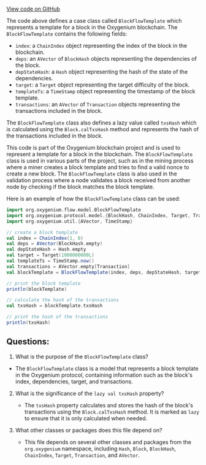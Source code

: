 [View code on GitHub](https://github.com/oxygenium/oxygenium/flow/src/main/scala/org/oxygenium/flow/model/BlockFlowTemplate.scala)

The code above defines a case class called `BlockFlowTemplate` which represents a template for a block in the Oxygenium blockchain. The `BlockFlowTemplate` contains the following fields:

- `index`: a `ChainIndex` object representing the index of the block in the blockchain.
- `deps`: an `AVector` of `BlockHash` objects representing the dependencies of the block.
- `depStateHash`: a `Hash` object representing the hash of the state of the dependencies.
- `target`: a `Target` object representing the target difficulty of the block.
- `templateTs`: a `TimeStamp` object representing the timestamp of the block template.
- `transactions`: an `AVector` of `Transaction` objects representing the transactions included in the block.

The `BlockFlowTemplate` class also defines a lazy value called `txsHash` which is calculated using the `Block.calTxsHash` method and represents the hash of the transactions included in the block.

This code is part of the Oxygenium blockchain project and is used to represent a template for a block in the blockchain. The `BlockFlowTemplate` class is used in various parts of the project, such as in the mining process where a miner creates a block template and tries to find a valid nonce to create a new block. The `BlockFlowTemplate` class is also used in the validation process where a node validates a block received from another node by checking if the block matches the block template. 

Here is an example of how the `BlockFlowTemplate` class can be used:

```scala
import org.oxygenium.flow.model.BlockFlowTemplate
import org.oxygenium.protocol.model.{BlockHash, ChainIndex, Target, Transaction}
import org.oxygenium.util.{AVector, TimeStamp}

// create a block template
val index = ChainIndex(1, 0)
val deps = AVector(BlockHash.empty)
val depStateHash = Hash.empty
val target = Target(1000000000L)
val templateTs = TimeStamp.now()
val transactions = AVector.empty[Transaction]
val blockTemplate = BlockFlowTemplate(index, deps, depStateHash, target, templateTs, transactions)

// print the block template
println(blockTemplate)

// calculate the hash of the transactions
val txsHash = blockTemplate.txsHash

// print the hash of the transactions
println(txsHash)
```
## Questions: 
 1. What is the purpose of the `BlockFlowTemplate` class?
   - The `BlockFlowTemplate` class is a model that represents a block template in the Oxygenium protocol, containing information such as the block's index, dependencies, target, and transactions.

2. What is the significance of the `lazy val txsHash` property?
   - The `txsHash` property calculates and stores the hash of the block's transactions using the `Block.calTxsHash` method. It is marked as `lazy` to ensure that it is only calculated when needed.

3. What other classes or packages does this file depend on?
   - This file depends on several other classes and packages from the `org.oxygenium` namespace, including `Hash`, `Block`, `BlockHash`, `ChainIndex`, `Target`, `Transaction`, and `AVector`.